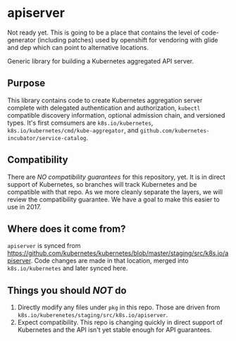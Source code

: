 # apiserver

Not ready yet. This is going to be a place that contains the level of code-generator (including patches) used by openshift for vendoring with glide and dep which can point to alternative locations.

Generic library for building a Kubernetes aggregated API server.


## Purpose

This library contains code to create Kubernetes aggregation server complete with delegated authentication and authorization, 
`kubectl` compatible discovery information, optional admission chain, and versioned types.  It's first comsumers are
`k8s.io/kubernetes`, `k8s.io/kubernetes/cmd/kube-aggregator`, and `github.com/kubernetes-incubator/service-catalog`.


## Compatibility

There are *NO compatibility guarantees* for this repository, yet.  It is in direct support of Kubernetes, so branches
will track Kubernetes and be compatible with that repo.  As we more cleanly separate the layers, we will review the
compatibility guarantee.  We have a goal to make this easier to use in 2017.


## Where does it come from?

`apiserver` is synced from https://github.com/kubernetes/kubernetes/blob/master/staging/src/k8s.io/apiserver.
Code changes are made in that location, merged into `k8s.io/kubernetes` and later synced here.


## Things you should *NOT* do

 1. Directly modify any files under `pkg` in this repo.  Those are driven from `k8s.io/kuberenetes/staging/src/k8s.io/apiserver`.
 2. Expect compatibility.  This repo is changing quickly in direct support of Kubernetes and the API isn't yet stable enough for API guarantees.

